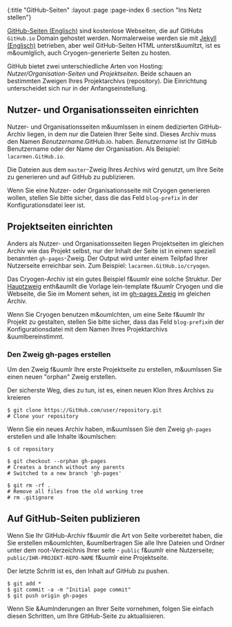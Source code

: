 {:title "GitHub-Seiten"
 :layout :page
 :page-index 6
 :section "Ins Netz stellen"}
 
[GitHub-Seiten (Englisch)](https://pages.GitHub.com/) sind kostenlose Webseiten, die auf GitHubs `GitHub.io` Domain gehostet werden. Normalerweise werden sie mit [Jekyll (Englisch)](http://jekyllrb.com) betrieben, aber weil GitHub-Seiten HTML unterst&uumltzt, ist es m&oumlglich, auch Cryogen-generierte Seiten zu hosten.

GitHub bietet zwei unterschiedliche Arten von Hosting:
*Nutzer/Organisation-Seiten* und *Projektseiten*. Beide schauen an bestimmten Zweigen Ihres Projektarchivs (repository). Die Einrichtung unterscheidet sich nur in der Anfangseinstellung.

## Nutzer- und Organisationsseiten einrichten

Nutzer- und Organisationsseiten m&uumlssen in einem dedizierten GitHub-Archiv liegen, in dem nur die Dateien Ihrer Seite sind. Dieses Archiv muss den Namen *Benutzername*.GitHub.io. haben. *Benutzername* ist Ihr GitHub Benutzername oder der Name der Organisation. Als Beispiel: `lacarmen.GitHub.io`.

Die Dateien aus dem `master`-Zweig Ihres Archivs wird genutzt, um Ihre Seite zu generieren und auf GitHub zu publizieren.

Wenn Sie eine Nutzer- oder Organisationsseite mit Cryogen generieren wollen, stellen Sie bitte sicher, dass die das Feld `blog-prefix` in der Konfigurationsdatei leer ist.

## Projektseiten einrichten

Anders als Nutzer- und Organisationsseiten liegen Projektseiten im gleichen Archiv wie das Projekt selbst, nur der Inhalt der Seite ist in einem speziell benannten `gh-pages`-Zweig. Der Output wird unter einem Teilpfad Ihrer Nutzerseite erreichbar sein. Zum Beispiel: `lacarmen.GitHub.io/cryogen`.

Das Cryogen-Archiv ist ein gutes Beispiel f&uumlr eine solche Struktur. Der [Hauptzweig](https://GitHub.com/lacarmen/cryogen/tree/master) enth&aumllt die Vorlage lein-template f&uumlr Cryogen und die Webseite, die Sie im Moment sehen, ist im [gh-pages Zweig](https://GitHub.com/lacarmen/cryogen/tree/gh-pages) im gleichen Archiv.

Wenn Sie Cryogen benutzen m&oumlchten, um eine Seite f&uumlr Ihr Projekt zu gestalten, stellen Sie bitte sicher, dass das Feld `blog-prefix`in der Konfigurationsdatei mit dem Namen Ihres Projektarchivs &uumlbereinstimmt.

### Den Zweig gh-pages erstellen

Um den Zweig f&uumlr Ihre erste Projektseite zu erstellen, m&uumlssen Sie einen neuen "orphan" Zweig erstellen.

Der sicherste Weg, dies zu tun, ist es, einen neuen Klon Ihres Archivs zu kreieren

```
$ git clone https://GitHub.com/user/repository.git
# Clone your repository
```

Wenn Sie ein neues Archiv haben, m&uumlssen Sie den Zweig `gh-pages` erstellen und alle Inhalte l&oumlschen:

```
$ cd repository

$ git checkout --orphan gh-pages
# Creates a branch without any parents
# Switched to a new branch 'gh-pages'

$ git rm -rf .
# Remove all files from the old working tree
# rm .gitignore
```

  
## Auf GitHub-Seiten publizieren

Wenn Sie Ihr GitHub-Archiv f&uumlr die Art von Seite vorbereitet haben, die Sie erstellen m&oumlchten, &uumlbertragen Sie alle Ihre Dateien und Ordner unter dem root-Verzeichnis Ihrer seite - `public` f&uumlr eine Nutzerseite; `public/IHR-PROJEKT-REPO-NAME` f&uumlr eine Projektseite.
 
Der letzte Schritt ist es, den Inhalt auf GitHub zu pushen.

```
$ git add *
$ git commit -a -m "Initial page commit"
$ git push origin gh-pages
```

Wenn Sie &Aumlnderungen an Ihrer Seite vornehmen, folgen Sie einfach diesen Schritten, um Ihre GitHub-Seite zu aktualisieren.